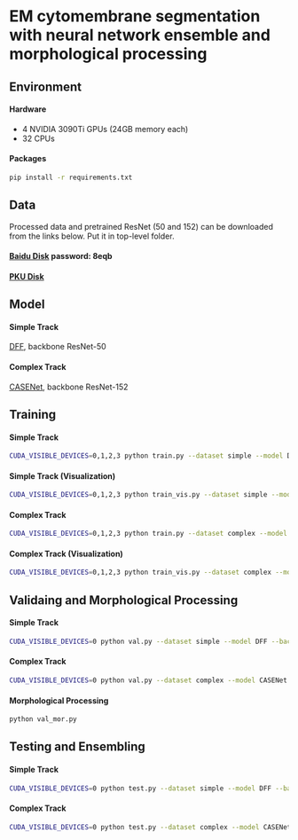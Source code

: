# EM cytomembrane segmentation with neural network ensemble and morphological processing

## Environment
#### Hardware

- 4 NVIDIA 3090Ti GPUs (24GB memory each)
- 32 CPUs

#### Packages
```bash
pip install -r requirements.txt
```

## Data
Processed data and pretrained ResNet (50 and 152) can be downloaded from the links below. Put it in top-level folder.
#### [Baidu Disk](https://pan.baidu.com/s/1Fmc9tb9AYQMb54sBpS66Dw) password: 8eqb
#### [PKU Disk](https://disk.pku.edu.cn:443/link/73C7A2151C29E2CF22676F858C7ED32C)

## Model
#### Simple Track
[DFF](https://arxiv.org/abs/1902.09104), backbone ResNet-50

#### Complex Track
[CASENet](https://arxiv.org/abs/1705.09759), backbone ResNet-152


## Training
#### Simple Track
```bash
CUDA_VISIBLE_DEVICES=0,1,2,3 python train.py --dataset simple --model DFF --backbone resnet50 --batch-size 8 --lr 0.001 --epochs 200 --crop-size 960 --kernel-size 5 --edge-weight 0.4
```
#### Simple Track (Visualization)
```bash
CUDA_VISIBLE_DEVICES=0,1,2,3 python train_vis.py --dataset simple --model DFF --backbone resnet50 --batch-size 8 --lr 0.001 --epochs 200 --crop-size 960 --kernel-size 5 --edge-weight 0.4
```
#### Complex Track
```bash
CUDA_VISIBLE_DEVICES=0,1,2,3 python train.py --dataset complex --model CASENet --backbone resnet152 --batch-size 4 --lr 0.001 --epochs 100 --crop-size 1280 --kernel-size 9 --edge-weight 0.4
```
#### Complex Track (Visualization)
```bash
CUDA_VISIBLE_DEVICES=0,1,2,3 python train_vis.py --dataset complex --model CASENet --backbone resnet152 --batch-size 4 --lr 0.001 --epochs 100 --crop-size 1280 --kernel-size 9 --edge-weight 0.4
```

## Validaing and Morphological Processing
#### Simple Track
```bash
CUDA_VISIBLE_DEVICES=0 python val.py --dataset simple --model DFF --backbone resnet50
```
#### Complex Track
```bash
CUDA_VISIBLE_DEVICES=0 python val.py --dataset complex --model CASENet --backbone resnet152
```
#### Morphological Processing
```bash
python val_mor.py
```

## Testing and Ensembling
#### Simple Track
```bash
CUDA_VISIBLE_DEVICES=0 python test.py --dataset simple --model DFF --backbone resnet50
```
#### Complex Track
```bash
CUDA_VISIBLE_DEVICES=0 python test.py --dataset complex --model CASENet --backbone resnet152
```

